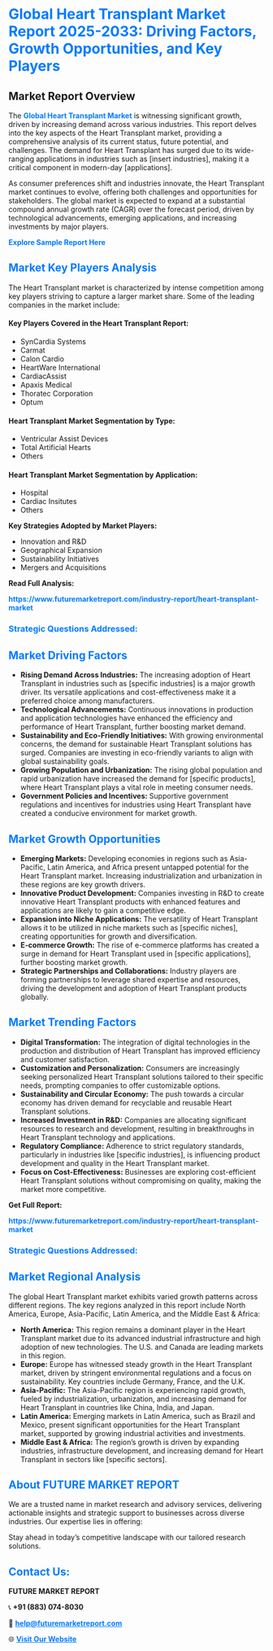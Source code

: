 <h1 style="color: #007BFF;">Global Heart Transplant Market Report 2025-2033: Driving Factors, Growth Opportunities, and Key Players</h1>

<section id="overview">
<h2>Market Report Overview</h2>
<p>The <a href="https://www.futuremarketreport.com/industry-report/heart-transplant-market" style="color: #007BFF; text-decoration: none;"><strong>Global Heart Transplant Market</strong></a> is witnessing significant growth, driven by increasing demand across various industries. This report delves into the key aspects of the Heart Transplant market, providing a comprehensive analysis of its current status, future potential, and challenges. The demand for Heart Transplant has surged due to its wide-ranging applications in industries such as [insert industries], making it a critical component in modern-day [applications].</p>
<p>As consumer preferences shift and industries innovate, the Heart Transplant market continues to evolve, offering both challenges and opportunities for stakeholders. The global market is expected to expand at a substantial compound annual growth rate (CAGR) over the forecast period, driven by technological advancements, emerging applications, and increasing investments by major players.</p>
</section>

<section id="overview">
<p><a href="https://www.futuremarketreport.com/request-sample/reportId=64497" style="color: #007BFF; text-decoration: none;"><strong>Explore Sample Report Here</strong></a></p>
</section>

<section id="key-players">
<h2 style="color: #007BFF;">Market Key Players Analysis</h2>
<p>The Heart Transplant market is characterized by intense competition among key players striving to capture a larger market share. Some of the leading companies in the market include:</p>
<h4>Key Players Covered in the Heart Transplant Report:</h4>
<ul><li>SynCardia Systems</li><li>Carmat</li><li>Calon Cardio</li><li>HeartWare International</li><li>CardiacAssist</li><li>Apaxis Medical</li><li>Thoratec Corporation</li><li>Optum</li></ul>
<h4>Heart Transplant Market Segmentation by Type:</h4>
<ul><li>Ventricular Assist Devices</li><li>Total Artificial Hearts</li><li>Others</li></ul>

<h4>Heart Transplant Market Segmentation by Application:</h4>
<ul><li>Hospital</li><li>Cardiac Insitutes</li><li>Others</li></ul>
<p><strong>Key Strategies Adopted by Market Players:</strong></p>
<ul>
<li>Innovation and R&D</li>
<li>Geographical Expansion</li>
<li>Sustainability Initiatives</li>
<li>Mergers and Acquisitions</li>
</ul>
</section>

<section>
<p><strong>Read Full Analysis: </strong></p><a href="https://www.futuremarketreport.com/industry-report/heart-transplant-market" style="color: #007BFF; text-decoration: none;"><strong>https://www.futuremarketreport.com/industry-report/heart-transplant-market</strong></a>
<h3 style="color: #007BFF;">Strategic Questions Addressed:</h3>
</section>

<section id="driving-factors">
<h2 style="color: #007BFF;">Market Driving Factors</h2>
<ul>
<li><strong>Rising Demand Across Industries:</strong> The increasing adoption of Heart Transplant in industries such as [specific industries] is a major growth driver. Its versatile applications and cost-effectiveness make it a preferred choice among manufacturers.</li>
<li><strong>Technological Advancements:</strong> Continuous innovations in production and application technologies have enhanced the efficiency and performance of Heart Transplant, further boosting market demand.</li>
<li><strong>Sustainability and Eco-Friendly Initiatives:</strong> With growing environmental concerns, the demand for sustainable Heart Transplant solutions has surged. Companies are investing in eco-friendly variants to align with global sustainability goals.</li>
<li><strong>Growing Population and Urbanization:</strong> The rising global population and rapid urbanization have increased the demand for [specific products], where Heart Transplant plays a vital role in meeting consumer needs.</li>
<li><strong>Government Policies and Incentives:</strong> Supportive government regulations and incentives for industries using Heart Transplant have created a conducive environment for market growth.</li>
</ul>
</section>

<section id="growth-opportunities">
<h2 style="color: #007BFF;">Market Growth Opportunities</h2>
<ul>
<li><strong>Emerging Markets:</strong> Developing economies in regions such as Asia-Pacific, Latin America, and Africa present untapped potential for the Heart Transplant market. Increasing industrialization and urbanization in these regions are key growth drivers.</li>
<li><strong>Innovative Product Development:</strong> Companies investing in R&D to create innovative Heart Transplant products with enhanced features and applications are likely to gain a competitive edge.</li>
<li><strong>Expansion into Niche Applications:</strong> The versatility of Heart Transplant allows it to be utilized in niche markets such as [specific niches], creating opportunities for growth and diversification.</li>
<li><strong>E-commerce Growth:</strong> The rise of e-commerce platforms has created a surge in demand for Heart Transplant used in [specific applications], further boosting market growth.</li>
<li><strong>Strategic Partnerships and Collaborations:</strong> Industry players are forming partnerships to leverage shared expertise and resources, driving the development and adoption of Heart Transplant products globally.</li>
</ul>
</section>

<section id="trending-factors">
<h2 style="color: #007BFF;">Market Trending Factors</h2>
<ul>
<li><strong>Digital Transformation:</strong> The integration of digital technologies in the production and distribution of Heart Transplant has improved efficiency and customer satisfaction.</li>
<li><strong>Customization and Personalization:</strong> Consumers are increasingly seeking personalized Heart Transplant solutions tailored to their specific needs, prompting companies to offer customizable options.</li>
<li><strong>Sustainability and Circular Economy:</strong> The push towards a circular economy has driven demand for recyclable and reusable Heart Transplant solutions.</li>
<li><strong>Increased Investment in R&D:</strong> Companies are allocating significant resources to research and development, resulting in breakthroughs in Heart Transplant technology and applications.</li>
<li><strong>Regulatory Compliance:</strong> Adherence to strict regulatory standards, particularly in industries like [specific industries], is influencing product development and quality in the Heart Transplant market.</li>
<li><strong>Focus on Cost-Effectiveness:</strong> Businesses are exploring cost-efficient Heart Transplant solutions without compromising on quality, making the market more competitive.</li>
</ul>
</section>

<section>
<p><strong>Get Full Report: </strong></p><a href="https://www.futuremarketreport.com/industry-report/heart-transplant-market" style="color: #007BFF; text-decoration: none;"><strong>https://www.futuremarketreport.com/industry-report/heart-transplant-market</strong></a>
<h3 style="color: #007BFF;">Strategic Questions Addressed:</h3>
</section>


<section id="regional-analysis">
<h2 style="color: #007BFF;">Market Regional Analysis</h2>
<p>The global Heart Transplant market exhibits varied growth patterns across different regions. The key regions analyzed in this report include North America, Europe, Asia-Pacific, Latin America, and the Middle East & Africa:</p>
<ul>
<li><strong>North America:</strong> This region remains a dominant player in the Heart Transplant market due to its advanced industrial infrastructure and high adoption of new technologies. The U.S. and Canada are leading markets in this region.</li>
<li><strong>Europe:</strong> Europe has witnessed steady growth in the Heart Transplant market, driven by stringent environmental regulations and a focus on sustainability. Key countries include Germany, France, and the U.K.</li>
<li><strong>Asia-Pacific:</strong> The Asia-Pacific region is experiencing rapid growth, fueled by industrialization, urbanization, and increasing demand for Heart Transplant in countries like China, India, and Japan.</li>
<li><strong>Latin America:</strong> Emerging markets in Latin America, such as Brazil and Mexico, present significant opportunities for the Heart Transplant market, supported by growing industrial activities and investments.</li>
<li><strong>Middle East & Africa:</strong> The region’s growth is driven by expanding industries, infrastructure development, and increasing demand for Heart Transplant in sectors like [specific sectors].</li>
</ul>
</section>

<footer>
<h2 style="color: #007BFF;">About FUTURE MARKET REPORT</h2>
<p>We are a trusted name in market research and advisory services, delivering actionable insights and strategic support to businesses across diverse industries. Our expertise lies in offering:</p>

<p>Stay ahead in today’s competitive landscape with our tailored research solutions.</p>

<h2 style="color: #007BFF;">Contact Us:</h2>
<p><strong>FUTURE MARKET REPORT</strong></p>
<p>📞 <strong>+91 (883) 074-8030</strong></p>
<p>📧 <strong><a href="mailto:help@futuremarketreport.com" style="color: #007BFF;">help@futuremarketreport.com</a></strong></p>
<p>🌐 <strong><a href="https://www.futuremarketreport.com/" style="color: #007BFF;">Visit Our Website</a></strong></p>
</footer>